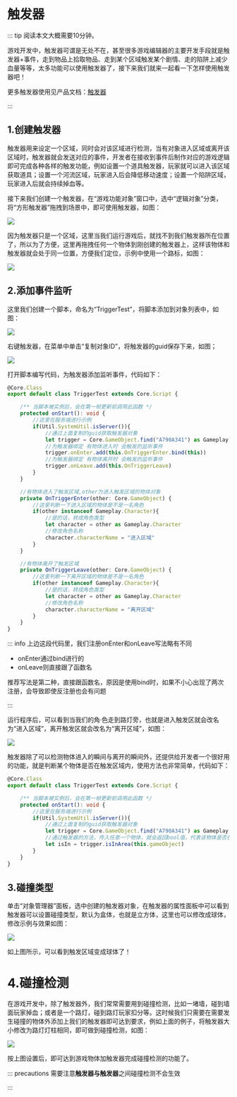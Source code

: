# 触发器

::: tip 阅读本文大概需要10分钟。

游戏开发中，触发器可谓是无处不在，甚至很多游戏编辑器的主要开发手段就是触发器+事件，走到物品上拾取物品、走到某个区域触发某个剧情、走的陷阱上减少血量等等，太多功能可以使用触发器了，接下来我们就来一起看一下怎样使用触发器吧！

更多触发器使用见产品文档：[触发器](https://docs.ark.online/GameplayObjects/Trigger.html)

:::

## 1.创建触发器

触发器用来设定一个区域，同时会对该区域进行检测，当有对象进入区域或离开该区域时，触发器就会发送对应的事件，开发者在接收到事件后制作对应的游戏逻辑即可完成各种各样的触发功能，例如设置一个道具触发器，玩家就可以进入该区域获取道具；设置一个河流区域，玩家进入后会降低移动速度；设置一个陷阱区域，玩家进入后就会持续掉血等。

接下来我们创建一个触发器，在“游戏功能对象”窗口中，选中“逻辑对象”分类，将“方形触发器”拖拽到场景中，即可使用触发器，如图：

![](https://cdn.233xyx.com/1681131296833_314.png)

因为触发器只是一个区域，这里当我们运行游戏后，就找不到我们触发器所在位置了，所以为了方便，这里再拖拽任何一个物体到刚创建的触发器上，这样该物体和触发器就会处于同一位置，方便我们定位，示例中使用一个路标，如图：

![](https://cdn.233xyx.com/1681131297116_013.png)

## 2.添加事件监听

这里我们创建一个脚本，命名为“TriggerTest”，将脚本添加到对象列表中，如图：

![](https://cdn.233xyx.com/1681131296946_273.png)

右键触发器，在菜单中单击“复制对象ID”，将触发器的guid保存下来，如图；

![](https://cdn.233xyx.com/1681131296725_796.png)

打开脚本编写代码，为触发器添加监听事件，代码如下：

```ts
@Core.Class
export default class TriggerTest extends Core.Script {

    /** 当脚本被实例后，会在第一帧更新前调用此函数 */
    protected onStart(): void {
        //这里在服务端进行示例
        if(Util.SystemUtil.isServer()){
            //通过上面复制的guid获取触发器对象
            let trigger = Core.GameObject.find("A790A341") as Gameplay.Trigger
            //为触发器绑定 有物体进入时 会触发的监听事件
            trigger.onEnter.add(this.OnTriggerEnter.bind(this))
            //为触发器绑定 有物体离开时 会触发的监听事件
            trigger.onLeave.add(this.OnTriggerLeave)
        }
    }

    //有物体进入了触发区域,other为进入触发区域的物体对象
    private OnTriggerEnter(other: Core.GameObject) {
        //这里判断一下进入区域的物体是不是一名角色
        if(other instanceof Gameplay.Character){
            //是的话，转成角色类型
            let character = other as Gameplay.Character
            //修改角色名称
            character.characterName = "进入区域"
        }
    }

    //有物体离开了触发区域
    private OnTriggerLeave(other: Core.GameObject) {
        //这里判断一下离开区域的物体是不是一名角色
        if(other instanceof Gameplay.Character){
            //是的话，转成角色类型
            let character = other as Gameplay.Character
            //修改角色名称
            character.characterName = "离开区域"
        }
    }
}
```

::: info 上边这段代码里，我们注册onEnter和onLeave写法略有不同

* onEnter通过bind进行的
* onLeave则直接跟了函数名

推荐写法是第二种，直接跟函数名，原因是使用bind时，如果不小心出现了两次注册，会导致即使反注册也会有问题

:::

运行程序后，可以看到当我们的角·色走到路灯旁，也就是进入触发区就会改名为“进入区域”，离开触发区就会改名为“离开区域”，如图：

![](https://cdn.233xyx.com/1681131297007_953.gif)

触发器除了可以检测物体进入的瞬间与离开的瞬间外，还提供给开发者一个很好用的功能，就是判断某个物体是否在触发区域内，使用方法也非常简单，代码如下：

```ts
@Core.Class
export default class TriggerTest extends Core.Script {

    /** 当脚本被实例后，会在第一帧更新前调用此函数 */
    protected onStart(): void {
        //这里在服务端进行示例
        if(Util.SystemUtil.isServer()){
            //通过上面复制的guid获取触发器对象
            let trigger = Core.GameObject.find("A790A341") as Gameplay.Trigger
            //通过触发器的方法，传入任意一个物体，就会返回bool值，代表该物体是否在触发区域内
            let isIn = trigger.isInArea(this.gameObject)
        }
    }
}
```

## 3.碰撞类型

单击“对象管理器”面板，选中创建的触发器对象，在触发器的属性面板中可以看到触发器可以设置碰撞类型，默认为盒体，也就是立方体，这里也可以修改成球体，修改示例与效果如图：

![](https://cdn.233xyx.com/1681131296891_989.png)

如上图所示，可以看到触发区域变成球体了！

# 4.碰撞检测

在游戏开发中，除了触发器外，我们常常需要用到碰撞检测，比如一堵墙，碰到墙面玩家掉血；或者是一个路灯，碰到路灯玩家扣分等。这时候我们只需要在需要发生碰撞的物体外添加上我们的触发器即可达到要求，例如上面的例子，将触发器大小修改为路灯灯柱相同，即可做到碰撞检测，如图：

![](https://cdn.233xyx.com/1681131297062_986.png)

按上图设置后，即可达到游戏物体加触发器完成碰撞检测的功能了。

::: precautions 需要注意**触发器与触发器**之间碰撞检测不会生效

:::
